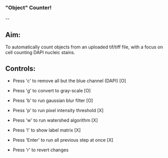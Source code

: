 ### "Object" Counter!
-- 
## Aim:
To automatically count objects from an uploaded tif/tiff file, with a focus on cell counting DAPI nucleic stains.

## Controls:
- Press 'c' to remove all but the blue channel (DAPI) [O]
- Press 'g' to convert to gray-scale [O] 
- Press 'b' to run gaussian blur filter [O]
- Press 'p' to run pixel intensity threshold [X]
- Press 'w' to run watershed algorithm [X]

- Press 'l' to show label matrix [X]

- Press 'Enter' to run all previous step at once [X]
- Press 'r' to revert changes
